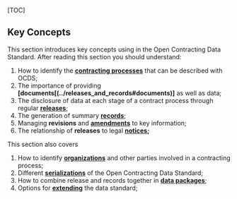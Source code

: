 [TOC]

## Key Concepts

This section introduces key concepts using in the Open Contracting Data Standard. After reading this section you should understand:

1. How to identify the **[contracting processes](../definitions)** that can be described with OCDS;
1. The importance of providing **[documents[(../releases_and_records#documents)]** as well as data;
3. The disclosure of data at each stage of a contract process through regular **[releases](../releases_and_records#releases)**;
4. The generation of summary **[records](../releases_and_records#records)**;
5. Managing **revisions** and **[amendments](../releases_and_records#ammendments)** to key information;
6. The relationship of **releases** to legal **[notices](../releases_and_records#notices);**

This section also covers

1. How to identify **[organizations](../identifiers#organizations)** and other parties involved in a contracting process;
2. Different **[serializations](../serlialization)** of the Open Contracting Data Standard;
3. How to combine release and records together in **[data packages](../releases_and_records#packages)**;
4. Options for **[extending](../conformance)** the data standard;

